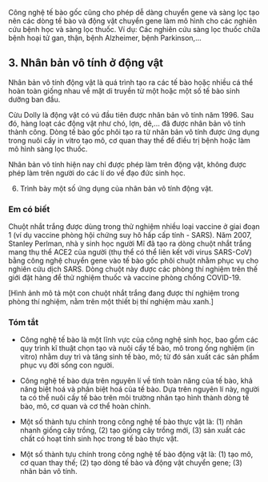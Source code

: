 Công nghệ tế bào gốc cũng cho phép dễ dàng chuyển gene và sàng lọc tạo nên các dòng tế bào và động vật chuyển gene làm mô hình cho các nghiên cứu bệnh học và sàng lọc thuốc. Ví dụ: Các nghiên cứu sàng lọc thuốc chữa bệnh hoại tử gan, thận, bệnh Alzheimer, bệnh Parkinson,...

## 3. Nhân bản vô tính ở động vật

Nhân bản vô tính động vật là quá trình tạo ra các tế bào hoặc nhiều cá thể hoàn toàn giống nhau về mặt di truyền từ một hoặc một số tế bào sinh dưỡng ban đầu.

Cừu Dolly là động vật có vú đầu tiên được nhân bản vô tính năm 1996. Sau đó, hàng loạt các động vật như chó, lợn, dê,... đã được nhân bản vô tính thành công. Dòng tế bào gốc phôi tạo ra từ nhân bản vô tính được ứng dụng trong nuôi cấy in vitro tạo mô, cơ quan thay thế để điều trị bệnh hoặc làm mô hình sàng lọc thuốc.

Nhân bản vô tính hiện nay chỉ được phép làm trên động vật, không được phép làm trên người do các lí do về đạo đức sinh học.

6. Trình bày một số ứng dụng của nhân bản vô tính động vật.

### Em có biết

Chuột nhắt trắng được dùng trong thử nghiệm nhiều loại vaccine ở giai đoạn 1 (ví dụ vaccine phòng hội chứng suy hô hấp cấp tính - SARS). Năm 2007, Stanley Perlman, nhà y sinh học người Mĩ đã tạo ra dòng chuột nhắt trắng mang thụ thể ACE2 của người (thụ thể có thể liên kết với virus SARS-CoV) bằng công nghệ chuyển gene vào tế bào gốc phôi chuột nhằm phục vụ cho nghiên cứu dịch SARS. Dòng chuột này được các phòng thí nghiệm trên thế giới đặt hàng để thử nghiệm thuốc và vaccine phòng chống COVID-19.

[Hình ảnh mô tả một con chuột nhắt trắng đang được thí nghiệm trong phòng thí nghiệm, nằm trên một thiết bị thí nghiệm màu xanh.]

### Tóm tắt

- Công nghệ tế bào là một lĩnh vực của công nghệ sinh học, bao gồm các quy trình kĩ thuật chọn tạo và nuôi cấy tế bào, mô trong ống nghiệm (in vitro) nhằm duy trì và tăng sinh tế bào, mô; từ đó sản xuất các sản phẩm phục vụ đời sống con người.

- Công nghệ tế bào dựa trên nguyên lí về tính toàn năng của tế bào, khả năng biệt hoá và phân biệt hoá của tế bào. Dựa trên nguyên lí này, người ta có thể nuôi cấy tế bào trên môi trường nhân tạo hình thành dòng tế bào, mô, cơ quan và cơ thể hoàn chỉnh.

- Một số thành tựu chính trong công nghệ tế bào thực vật là: (1) nhân nhanh giống cây trồng, (2) tạo giống cây trồng mới, (3) sản xuất các chất có hoạt tính sinh học trong tế bào thực vật.

- Một số thành tựu chính trong công nghệ tế bào động vật là: (1) tạo mô, cơ quan thay thế; (2) tạo dòng tế bào và động vật chuyển gene; (3) nhân bản vô tính.